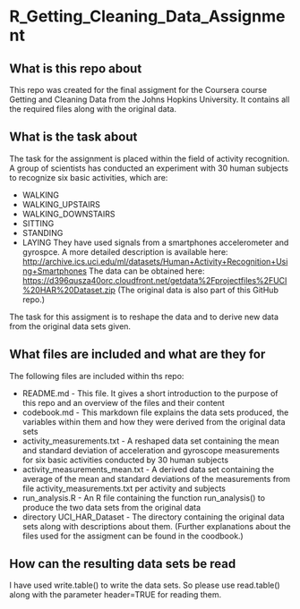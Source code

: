 # R_Getting_Cleaning_Data_Assignment
## What is this repo about
This repo was created for the final assigment for the Coursera course Getting and Cleaning Data from the Johns Hopkins University.
It contains all the required files along with the original data.

## What is the task about
The task for the assignment is placed within the field of activity recognition. A group of scientists has conducted an experiment with 30 human subjects to recognize six basic activities, which are:
* WALKING
* WALKING_UPSTAIRS
* WALKING_DOWNSTAIRS
* SITTING
* STANDING
* LAYING
They have used signals from a smartphones accelerometer and gyrospce.
A more detailed description is available here: http://archive.ics.uci.edu/ml/datasets/Human+Activity+Recognition+Using+Smartphones
The data can be obtained here: https://d396qusza40orc.cloudfront.net/getdata%2Fprojectfiles%2FUCI%20HAR%20Dataset.zip
(The original data is also part of this GitHub repo.)

The task for this assigment is to reshape the data and to derive new data from the original data sets given.

## What files are included and what are they for
The following files are included within ths repo:
* README.md - This file. It gives a short introduction to the purpose of this repo and an overview of the files and their content
* codebook.md - This markdown file explains the data sets produced, the variables within them and how they were derived from the original data sets
* activity_measurements.txt - A reshaped data set containing the mean and standard deviation of acceleration and gyroscope measurements for six basic activities conducted by 30 human subjects
* activity_measurements_mean.txt - A derived data set containing the average of the mean and standard deviations of the measurements from file activity_measurements.txt per activity and subjects
* run_analysis.R - An R file containing the function run_analysis() to produce the two data sets from the original data
* directory UCI_HAR_Dataset - The directory containing the original data sets along with descriptions about them. (Further explanations about the files used for the assigment can be found in the coodbook.)

## How can the resulting data sets be read
I have used write.table() to write the data sets. So please use read.table() along with the parameter header=TRUE for reading them.